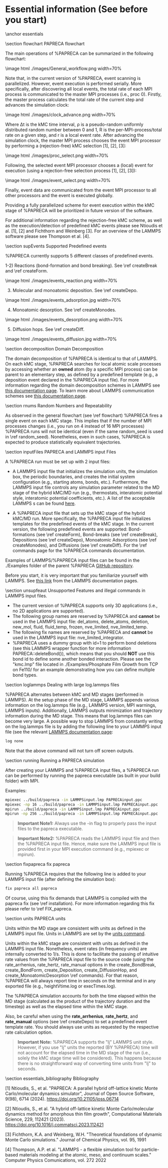 # Essential information (See before you start)

\anchor essentials

\section flowchart PAPRECA flowchart

The main operations of %PAPRECA can be summarized in the following flowchart:

\image html ./images/General_workflow.png width=70%

Note that, in the current version of %PAPRECA, event scanning is parallelized. However, event execution is performed serially. More specifically,
after discovering all local events, the total rate of each MPI process is communicated to the master MPI processes (i.e., proc 0). 
Firstly, the master process calculates the total rate of the current step and advances the simulation clock:

\image html ./images/clock_advance.png width=70%

Where Δt is the kMC time interval, ρ is a pseudo-random uniformly distributed random number between 0 and 1, R is the per-MPI-process/total rate on a given step, and r is a local event rate.
After advancing the simulation clock, the master MPI process chooses the event MPI processor by performing a (rejection-free) kMC selection [1], [2], [3]:

\image html ./images/proc_select.png width=70%

Following, the selected event MPI processor chooses a (local) event for execution (using a rejection-free selection process [1], [2], [3]):

\image html ./images/event_select.png width=70%

Finally, event data are communicated from the event MPI processor to all other processors and the event is executed globally.

Providing a fully parallelized scheme for event execution within the kMC stage of %PAPRECA will be prioritized in future version of the software.

For additional information regarding the rejection-free kMC scheme, as well as the execution/detection of predefined kMC events please see Ntioudis et al. [1], [2] and Fichthorn and Weinberg [3].
For an overview of the LAMMPS software please see Thompson et al. [4].

\section supEvents Supported Predefined events

%PAPRECA currently supports 5 different classes of predefined events.

1-2) Reactions (bond-formation and bond breaking). See \ref createBreak and \ref createForm.

\image html ./images/events_reaction.png width=70%

3) Molecular and monoatomic deposition. See \ref createDepo.

\image html ./images/events_adsorption.jpg width=70%

4) Monoatomic desorption. See \ref createMonodes.

\image html ./images/events_desorption.png width=70%

5) Diffusion hops. See \ref createDiff.

\image html ./images/events_diffusion.jpg width=70%


\section decomposition Domain Decomposition

The domain decomposition of %PAPRECA is identical to that of LAMMPS. On each kMC stage, %PAPRECA searches for local atomic scale processes by accessing whether
an **owned** atom (by a specific MPI process) can be parent to an elementary step, as defined by a predefined template (e.g., a deposition event declared in the %PAPRECA input file).
For more information regarding the domain decomposition schemes in LAMMPS see [this documentation page](https://docs.lammps.org/Developer_par_part.html). To learn more about
LAMMPS communication schemes see [this documentation page](https://docs.lammps.org/Developer_par_comm.html).

\section rnums Random Numbers and Repeatability


As observed in the general flowchart (see \ref flowchart) %PAPRECA fires a single event on each kMC stage. This implies that if the number of MPI processes changes (i.e., you run on 4 instead of 16 MPI processes)
%PAPRECA runs will not be identical (even if the same random_seed is used in \ref random_seed). Nonetheless, even in such cases, %PAPRECA is expected to produce statistically equivalent trajectories.

\section inputFiles PAPRECA and LAMMPS input Files

A %PAPRECA run must be set up with 2 input files:

- A LAMMPS input file that initializes the simulation units, the simulation box, the periodic boundaries, and creates the initial system configuration (e.g., starting atoms, bonds, etc.).
Furthermore, the LAMMPS input file controls any simulation parameter related to the MD stage of the hybrid kMC/MD run (e.g., thermostats, interatomic potential style, interatomic potential coefficients, etc.).
A list of the acceptable LAMMPS s can be found [here](https://docs.lammps.org/s_list.html).

- A %PAPRECA input file that sets up the kMC stage of the hybrid kMC/MD run. More specifically, the %PAPRECA input file initializes templates for the predefined events of the kMC stage.
In the current version, the following predefined events are supported: Bond-formations (see \ref createForm), Bond-breaks (see \ref createBreak), Depositions (see \ref createDepo), 
Monoatomic Adsorptions (see \ref createMonodes), and Diffusions (see \ref createDiff). For the \ref commands page for the %PAPRECA commands documentation.

Examples of LAMMPS/%PAPRECA input files can be found in the ./Examples folder of the parent %PAPRECA [GitHub repository](https://github.com/sntioudis/papreca).

Before you start, it is very important that you familiarize yourself with LAMMPS. See [this link](https://docs.lammps.org/Intro.html) from the LAMMPS documentation pages.

\section unsupfeaut Unsupported Features and illegal commands in LAMMPS input files.

- The current version of %PAPRECA supports only 3D applications (i.e., no 2D applications are supported).
- The following group names are reserved by %PAPRECA and **cannot** be used in the LAMMPS input file: del_atoms, delete_atoms, deletion, new_mol, fluid, fluid_temp, frozen, nve_limited, nve_limited_temp.
- The following fix names are reserved by %PAPRECA and **cannot** be used in the LAMMPS input file: nve_limited_integrator.
- %PAPRECA uses a dummy group with id=1 to perform bond deletions (see this LAMMPS wrapper function for more information PAPRECA::deleteBond()), which means that you should **NOT** use this bond id to define some another bonded interaction. Please see the "kmc.lmp" file located in ./Examples/Phosphate Film Growth from TCP on Fe110/ for an example demonstrating how you can define multiple bond types.

\section loglammps Dealing with large log.lammps files

%PAPRECA alternates between kMC and MD stages (performed in LAMMPS). At the setup phase of the MD stage, LAMMPS appends various information on the log.lammps file (e.g., LAMMPS version, MPI warnings, LAMMPS inputs). Additionally, LAMMPS outputs minimization and trajectory information during the MD stage. This means that log.lammps files can become very large. A possible way to stop LAMMPS from constantly writing on the log.lammps file is by adding the following line to your LAMMPS input file (see the relevant [LAMMPS documentation page](https://docs.lammps.org/log.html):

```bash
log none
```

Note that the above command will not turn off screen outputs.

\section running Running a PAPRECA simulation

After creating your LAMMPS and %PAPRECA input files, a %PAPRECA run can be performed by running the papreca executable (as built in your build folder) with MPI.

Examples:

```bash
mpiexec ../build/papreca -in LAMMPSinput.lmp PAPRECAinput.ppc
mpiexec -np 16 ../build/papreca -in LAMMPSinput.lmp PAPRECAinput.ppc
mpirun ../build/papreca -in LAMMPSinput.lmp PAPRECAinput.ppc
mpirun -np 256 ../build/papreca -in LAMMPSinput.lmp PAPRECAinput.ppc
```

> **Important Note1:**
> Always use the -in flag to properly pass the input files to the papreca executable.

> **Important Note2:**
> %PAPRECA reads the LAMMPS input file and then the %PAPRECA input file. Hence, make sure the LAMMPS input file is provided first in your MPI execution command (e.g., mpiexec or mpirun).

\section fixpapreca fix papreca

Running %PAPRECA requires that the following line is added to your LAMMPS input file (after defining the simulation box):

```bash
fix papreca all papreca
```

Of course, using this fix demands that LAMMPS is compiled with the papreca fix (see \ref installation). For more information regarding this fix please refer to \ref FIX_papreca.


\section units PAPRECA units

Units within the MD stage are consistent with units as defined in the LAMMPS input file. Units in LAMMPS are set by the [units command](https://docs.lammps.org/units.html).

Units within the kMC stage are consistent with units as defined in the LAMMPS input file. Nonetheless, event rates (in frequency units) are internally converted to 1/s. This is done to facilitate the passing of intuitive rate values from the %PAPRECA input file to the source code (using the rate_arrhenius, rate_hertz, rate_manual options in the create_BondBreak, create_BondForm, create_Deposition, create_DiffusionHop, and create_MonoatomicDesorption \ref commands). For that reason, %PAPRECA will always report time in seconds on the terminal and in any exported file (e.g., heightVtime.log or execTimes.log).

The %PAPRECA simulation accounts for both the time elapsed within the MD stage (calculated as the product of the trajectory duration and the timestep) as well as the elapsed time within the kMC stage.

Also, be careful when using the **rate_arrhenius**, **rate_hertz**, and **rate_manual** options (see \ref createDepo) to set a predefined event template rate. You should always use units
as requested by the respective rate calculation option.

> **Important Note:**
> %PAPRECA supports the "lj" LAMMPS unit style. However, if you use "lj" units the reported (BY %PAPRECA) time will not account for the elapsed time in the MD stage of the run (i.e., solely the kMC stage time will be considered). This happens because there is no straightforward way of converting time units from "lj" to seconds.


\section essentials_bibliography Bibliography

[1] Ntioudis, S., et al. "PAPRECA: A parallel hybrid off-lattice kinetic Monte Carlo/molecular dynamics simulator", Journal of Open Source Software, 9(98), 6714 (2024). https://doi.org/10.21105/joss.06714

[2] Ntioudis, S., et al. "A hybrid off-lattice kinetic Monte Carlo/molecular dynamics method for amorphous thin film growth", Computational Materials Science, 229, 112421 (2023). https://doi.org/10.1016/j.commatsci.2023.112421

[3] Fichthorn, K.A. and Weinberg, W.H. "Theoretical foundations of dynamic Monte Carlo simulations." Journal of Chemical Physics, vol. 95, 1991

[4] Thompson, A.P. et al. "LAMMPS - a flexible simulation tool for particle-based materials modeling at the atomic, meso, and continuum scales." Computer Physics Comunications, vol. 272 2022

